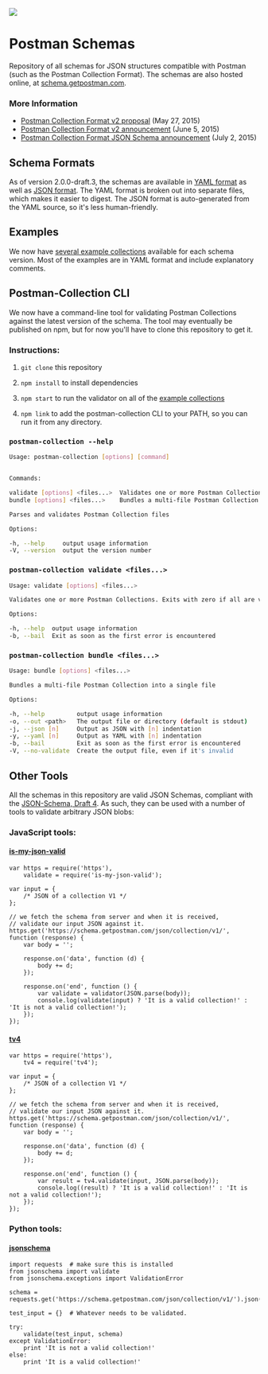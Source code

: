 <a href="https://schemas.getpostman.com" target="_blank"><img src="https://s3.amazonaws.com/web-artefacts/postman-logo%2Btext-197x68.png" /></a>

# Postman Schemas

Repository of all schemas for JSON structures compatible with Postman (such as the Postman Collection Format). The schemas are also hosted online, at [schema.getpostman.com](https://schema.getpostman.com). 

### More Information
- [Postman Collection Format v2 proposal](http://www.slideshare.net/postmanlabs/postman-collection-format-v2-predraft) (May 27, 2015)
- [Postman Collection Format v2 announcement](http://blog.getpostman.com/2015/06/05/travelogue-of-postman-collection-format-v2/) (June 5, 2015)
- [Postman Collection Format JSON Schema announcement](http://blog.getpostman.com/2015/07/02/introducing-postman-collection-format-schema/) (July 2, 2015)

## Schema Formats

As of version 2.0.0-draft.3, the schemas are available in [YAML format](yaml/collection/) as well as [JSON format](json/collection/).  The YAML format is broken out into separate files, which makes it easier to digest.  The JSON format is auto-generated from the YAML source, so it's less human-friendly.

## Examples

We now have [several example collections](examples/collection) available for each schema version.  Most of the examples are in YAML format and include explanatory comments.

## Postman-Collection CLI

We now have a command-line tool for validating Postman Collections against the latest version of the schema.  The tool may eventually be published on npm, but for now you'll have to clone this repository to get it.

### Instructions:

1. `git clone` this repository

2. `npm install` to install dependencies

3. `npm start` to run the validator on all of the [example collections](examples/collection)

4. `npm link` to add the postman-collection CLI to your PATH, so you can run it from any directory.

### `postman-collection --help`

```bash
Usage: postman-collection [options] [command]


Commands:

validate [options] <files...>  Validates one or more Postman Collections. Exits with zero if all are valid
bundle [options] <files...>    Bundles a multi-file Postman Collection into a single file

Parses and validates Postman Collection files

Options:

-h, --help     output usage information
-V, --version  output the version number
```

### `postman-collection validate <files...>`

```bash
Usage: validate [options] <files...>

Validates one or more Postman Collections. Exits with zero if all are valid

Options:

-h, --help  output usage information
-b, --bail  Exit as soon as the first error is encountered
```

### `postman-collection bundle <files...>`

```bash
Usage: bundle [options] <files...>

Bundles a multi-file Postman Collection into a single file

Options:

-h, --help         output usage information
-o, --out <path>   The output file or directory (default is stdout)
-j, --json [n]     Output as JSON with [n] indentation
-y, --yaml [n]     Output as YAML with [n] indentation
-b, --bail         Exit as soon as the first error is encountered
-V, --no-validate  Create the output file, even if it's invalid
```

## Other Tools

All the schemas in this repository are valid JSON Schemas, compliant with the [JSON-Schema, Draft 4](http://json-schema.org/documentation.html). As such, they can be used with a number of tools to validate arbitrary JSON blobs:

### JavaScript tools:

#### [is-my-json-valid](https://github.com/mafintosh/is-my-json-valid)

```
var https = require('https'),
    validate = require('is-my-json-valid');

var input = {
    /* JSON of a collection V1 */
};

// we fetch the schema from server and when it is received, 
// validate our input JSON against it.
https.get('https://schema.getpostman.com/json/collection/v1/', function (response) {
    var body = '';

    response.on('data', function (d) {
        body += d;
    });

    response.on('end', function () {
        var validate = validator(JSON.parse(body));
        console.log(validate(input) ? 'It is a valid collection!' : 'It is not a valid collection!');
    });
});
```

#### [tv4](https://github.com/geraintluff/tv4)
```
var https = require('https'),
    tv4 = require('tv4');

var input = {
    /* JSON of a collection V1 */
};

// we fetch the schema from server and when it is received,
// validate our input JSON against it.
https.get('https://schema.getpostman.com/json/collection/v1/', function (response) {
    var body = '';

    response.on('data', function (d) {
        body += d;
    });

    response.on('end', function () {
        var result = tv4.validate(input, JSON.parse(body));
        console.log((result) ? 'It is a valid collection!' : 'It is not a valid collection!');
    });
});
```

### Python tools:

#### [jsonschema](https://github.com/Julian/jsonschema)

```
import requests  # make sure this is installed
from jsonschema import validate
from jsonschema.exceptions import ValidationError

schema = requests.get('https://schema.getpostman.com/json/collection/v1/').json()

test_input = {}  # Whatever needs to be validated.

try:
    validate(test_input, schema)
except ValidationError:
    print 'It is not a valid collection!'
else:
    print 'It is a valid collection!'
```
